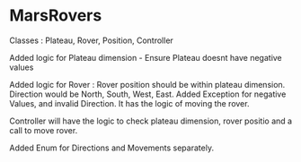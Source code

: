 # MarsRovers
Classes : Plateau, Rover, Position, Controller

Added logic for Plateau dimension - Ensure Plateau doesnt have negative values

Added logic for Rover : Rover position should be within plateau dimension. Direction would be North, South, West, East. 
                        Added Exception for negative Values, and invalid Direction.
                        It has the logic of moving the rover.

Controller will have the logic to check plateau dimension, rover positio and a call to move rover.

Added Enum for Directions and Movements separately.

